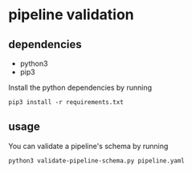 # pipeline validation

## dependencies

   - python3
   - pip3
   
Install the python dependencies by running
```
pip3 install -r requirements.txt
```

## usage

You can validate a pipeline's schema by running

```
python3 validate-pipeline-schema.py pipeline.yaml
```
